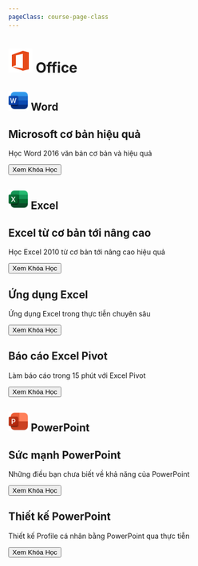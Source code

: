 ```yaml
---
pageClass: course-page-class
---
```


# <img src="https://raw.githubusercontent.com/Zenfection/Image/master/2021/09/04-11-53-53-icons8-office_365.png"> Office 

## <img src="https://raw.githubusercontent.com/Zenfection/Image/master/2021/09/04-11-51-45-word.png" width="40"> Word

<main class="zencourse">

  <div class="zencard" style='background-image: url(/images/docs/course/office/1/1.png);'>
    <div class="content">
      <h2 class="zentitle">Microsoft cơ bản hiệu quả</h2>
      <p class="copy">Học Word 2016 văn bản cơ bản và hiệu quả</p>
      <a href="/course/office/word/1/1.html" target=”_blank”><button class="zenbtn">Xem Khóa Học</button></a>
    </div>
  </div>

</main>

## <img src="https://raw.githubusercontent.com/Zenfection/Image/master/2021/09/04-11-51-50-excel.png" width="40"> Excel

<main class="zencourse">

  <div class="zencard" style='background-image: url(/images/docs/course/office/2/1.png);'>
    <div class="content">
      <h2 class="zentitle">Excel từ cơ bản tới nâng cao</h2>
      <p class="copy">Học Excel 2010 từ cơ bản tới nâng cao hiệu quả</p>
      <a href="/course/office/excel/1/1.html" target=”_blank”><button class="zenbtn">Xem Khóa Học</button></a>
    </div>
  </div>

  <div class="zencard" style='background-image: url(/images/docs/course/office/2/2.png);'>
    <div class="content">
      <h2 class="zentitle">Ứng dụng Excel</h2>
      <p class="copy">Ứng dụng Excel trong thực tiễn chuyên sâu</p>
      <a href="https://drive.google.com/drive/folders/1TzcdDb4jEAN6hVTNoHobBoitIVhe10mx?usp=sharing" target=”_blank”><button class="zenbtn">Xem Khóa Học</button></a>
    </div>
  </div>

  <div class="zencard" style='background-image: url(/images/docs/course/office/2/3.png);'>
    <div class="content">
      <h2 class="zentitle">Báo cáo Excel Pivot</h2>
      <p class="copy">Làm báo cáo trong 15 phút với Excel Pivot</p>
      <a href="https://drive.google.com/drive/folders/18tIImG7lQf5lPBXOrGvgCC4wLNFoWu07?usp=sharing" target=”_blank”><button class="zenbtn">Xem Khóa Học</button></a>
    </div>
  </div>

</main>

## <img src="https://raw.githubusercontent.com/Zenfection/Image/master/2021/09/04-11-51-47-powerpoint.png" width="40"> PowerPoint

<main class="zencourse">
  
  <div class="zencard" style='background-image: url(/images/docs/course/office/3/1.png);'>
    <div class="content">
      <h2 class="zentitle">Sức mạnh PowerPoint</h2>
      <p class="copy">Những điều bạn chưa biết về khả năng của PowerPoint</p>
      <a href="https://drive.google.com/drive/folders/1Te2U7l8lxmsjRFcF21v1_0eFPgbZ7B1a?usp=sharing" target=”_blank”><button class="zenbtn">Xem Khóa Học</button></a>
    </div>
  </div>

  <div class="zencard" style='background-image: url(/images/docs/course/office/3/2.png);'>
    <div class="content">
      <h2 class="zentitle">Thiết kế PowerPoint</h2>
      <p class="copy">Thiết kế Profile cá nhân bằng PowerPoint qua thực tiễn</p>
      <a href="https://drive.google.com/drive/folders/1UQYT8-XctqmgBEtX7DmIKnGF0qOplT3d?usp=sharing" target=”_blank”><button class="zenbtn">Xem Khóa Học</button></a>
    </div>
  </div>

</main>
